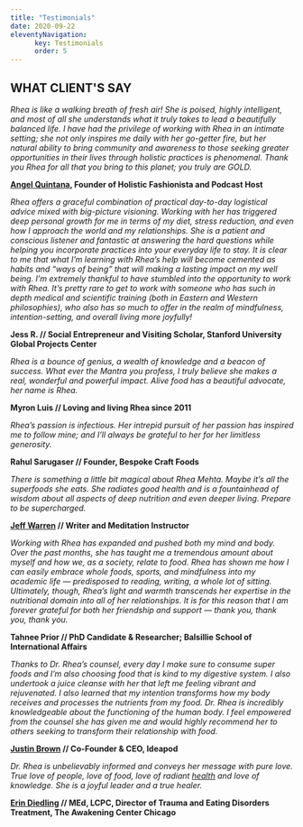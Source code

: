```yaml
---
title: "Testimonials"
date: 2020-09-22
eleventyNavigation:
      key: Testimonials
      order: 5
---
```


## WHAT CLIENT'S SAY

_Rhea is like a walking breath of fresh air! She is poised, highly intelligent, and most of all she understands what it truly takes to lead a beautifully balanced life. I have had the privilege of working with Rhea in an intimate setting; she not only inspires me daily with her go-getter fire, but her natural ability to bring community and awareness to those seeking greater opportunities in their lives through holistic practices is phenomenal. Thank you Rhea for all that you bring to this planet; you truly are GOLD._

**[Angel Quintana](https://www.sacredanarchy.org/about), Founder of Holistic Fashionista and Podcast Host**

_Rhea offers a graceful combination of practical day-to-day logistical advice mixed with big-picture visioning. Working with her has triggered deep personal growth for me in terms of my diet, stress reduction, and even how I approach the world and my relationships. She is a patient and conscious listener and fantastic at answering the hard questions while helping you incorporate practices into your everyday life to stay. It is clear to me that what I’m learning with Rhea’s help will become cemented as habits and “ways of being” that will making a lasting impact on my well being. I’m extremely thankful to have stumbled into the opportunity to work with Rhea. It’s pretty rare to get to work with someone who has such in depth medical and scientific training (both in Eastern and Western philosophies), who also has so much to offer in the realm of mindfulness, intention-setting, and overall living more joyfully!_

**Jess R. // Social Entrepreneur and Visiting Scholar, Stanford University Global Projects Center**

_Rhea is a bounce of genius, a wealth of knowledge and a beacon of success. What ever the Mantra you profess, I truly believe she makes a real, wonderful and powerful impact. Alive food has a beautiful advocate, her name is Rhea._

**Myron Luis // Loving and living Rhea since 2011**

_Rhea’s passion is infectious. Her intrepid pursuit of her passion has inspired me to follow mine; and I’ll always be grateful to her for her limitless generosity._

**Rahul Sarugaser // Founder, Bespoke Craft Foods**

_There is something a little bit magical about Rhea Mehta. Maybe it’s all the superfoods she eats. She radiates good health and is a fountainhead of wisdom about all aspects of deep nutrition and even deeper living. Prepare to be supercharged._

**[Jeff Warren](https://jeffwarren.org/) // Writer and Meditation Instructor**

_Working with Rhea has expanded and pushed both my mind and body. Over the past months, she has taught me a tremendous amount about myself and how we, as a society, relate to food. Rhea has shown me how I can easily embrace whole foods, sports, and mindfulness into my academic life — predisposed to reading, writing, a whole lot of sitting. Ultimately, though, Rhea’s light and warmth transcends her expertise in the nutritional domain into all of her relationships. It is for this reason that I am forever grateful for both her friendship and support — thank you, thank you, thank you._

**Tahnee Prior // PhD Candidate & Researcher; Balsillie School of International Affairs**

_Thanks to Dr. Rhea’s counsel, every day I make sure to consume super foods and I’m also choosing food that is kind to my digestive system. I also undertook a juice cleanse with her that left me feeling vibrant and rejuvenated. I also learned that my intention transforms how my body receives and processes the nutrients from my food. Dr. Rhea is incredibly knowledgeable about the functioning of the human body. I feel empowered from the counsel she has given me and would highly recommend her to others seeking to transform their relationship with food._

**[Justin Brown](https://ideapod.com/author/justinbrown/) // Co-Founder & CEO, Ideapod**

_Dr. Rhea is unbelievably informed and conveys her message with pure love. True love of people, love of food, love of radiant [health](https://www.livingrhea.com/inspiration/future-of-healthcare-with-technology/) and love of knowledge. She is a joyful leader and a true healer._

**[Erin Diedling](http://www.erindiedling.com/) // MEd, LCPC, Director of Trauma and Eating Disorders Treatment, The Awakening Center Chicago**
